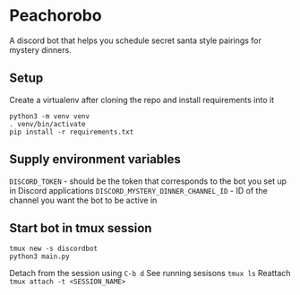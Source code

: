 # Peachorobo

A discord bot that helps you schedule secret santa style pairings for mystery dinners.

## Setup
Create a virtualenv after cloning the repo and install requirements into it
```
python3 -m venv venv
. venv/bin/activate
pip install -r requirements.txt
```

## Supply environment variables
`DISCORD_TOKEN` - should be the token that corresponds to the bot you set up in Discord applications
`DISCORD_MYSTERY_DINNER_CHANNEL_ID` - ID of the channel you want the bot to be active in

## Start bot in tmux session
```
tmux new -s discordbot
python3 main.py
```
Detach from the session using `C-b d`
See running sesisons `tmux ls`
Reattach `tmux attach -t <SESSION_NAME>`
